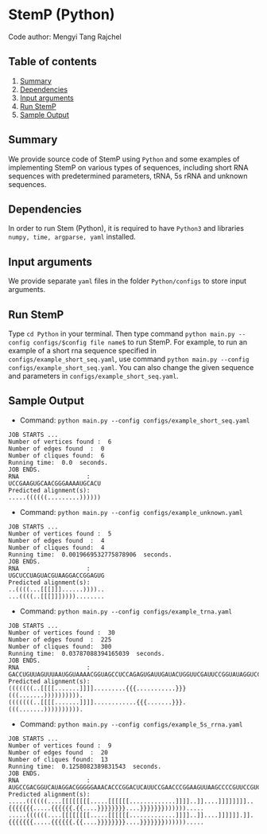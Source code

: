 # StemP (Python)

Code author: Mengyi Tang Rajchel

## Table of contents
1. [Summary](#Summary)
2. [Dependencies](#dependencies)
3. [Input arguments](#Input-arguments)
4. [Run StemP](#Run-StemP)
5. [Sample Output](#Sample-Output)

## Summary <a name="Summary"></a>

We provide source code of StemP using `Python` and some examples of implementing StemP on various types of sequences, including short RNA sequences with predetermined parameters, tRNA, 5s rRNA and unknown sequences.

## Dependencies <a name="dependencies"></a>
In order to run Stem (Python), it is required to have `Python3` and libraries `numpy, time, argparse, yaml` installed.

## Input arguments <a name="input"></a>
We provide separate `yaml` files in the folder `Python/configs` to store input arguments. 

## Run StemP  <a name="runstemp"></a>
Type  `cd Python`  in your terminal. Then type command `python main.py --config configs/$config file name$` to run StemP. For example, to run an example of a short rna sequence specified in `configs/example_short_seq.yaml`, use command `python main.py --config configs/example_short_seq.yaml`. You can also change the given sequence and parameters in `configs/example_short_seq.yaml`.

## Sample Output <a name="outputs"></a>
* Command: `python main.py --config configs/example_short_seq.yaml`
```
JOB STARTS ...
Number of vertices found :  6
Number of edges found  :  0
Number of cliques found:  6
Running time:  0.0  seconds.
JOB ENDS.
RNA                   :
UCCGAAGUGCAACGGGAAAAUGCACU
Predicted alignment(s):
.....((((((.........))))))
```

* Command: `python main.py --config configs/example_unknown.yaml`
```
JOB STARTS ...
Number of vertices found :  5
Number of edges found  :  4
Number of cliques found:  4
Running time:  0.0019669532775878906  seconds.
JOB ENDS.
RNA                   :
UGCUCCUAGUACGUAAGGACCGGAGUG
Predicted alignment(s):
..((((...[[[]]]......))))..
...((((..[[[]]]))))........
```

* Command: `python main.py --config configs/example_trna.yaml`
```
JOB STARTS ...
Number of vertices found :  30
Number of edges found  :  225
Number of cliques found:  300
Running time:  0.03787088394165039  seconds.
JOB ENDS.
RNA                   :
GACCUGUUAGUUUAAUGGUAAAACGGUAGCCUCCAGAGUGAUUGAUACUGGUUCGAUUCCGGUAUAGGUCC
Predicted alignment(s):
(((((((..[[[[.......]]]].........{{{...........}}}(((.......)))))))))).
(((((((..[[[[.......]]]]............{{{.......}}}.(((.......)))))))))).
```

* Command: `python main.py --config configs/example_5s_rrna.yaml`
```
JOB STARTS ...
Number of vertices found :  9
Number of edges found  :  20
Number of cliques found:  13
Running time:  0.1258082389831543  seconds.
JOB ENDS.
RNA                   :
AUGCCGACGGUCAUAGGACGGGGGAAACACCCGGACUCAUUCCGAACCCGGAAGUUAAGCCCCGUUCCGUCCCGCACAGUACUGUGUUCCGAGAGGGCACGGGAACUGCGGGAACCGUCGGCUU    
Predicted alignment(s):
.....((((((....[[[[[[[[.....[[[[[[.............]]]]..]]....]]]]]]]]..{{{{{{{.....{{{{{{.{{....}}}}}}}}....}}}}}}})))))).....    
.....((((((....[[[[[[[[.....[[[[[[.............]]]]..]]....]]]]]].]].{{{{{{{.....{{{{{{.{{....}}}}}}}}....}}}}}}})))))).....    
```